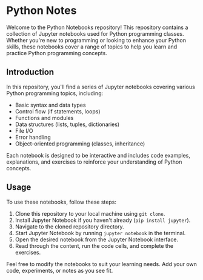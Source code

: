 # Python Notes

Welcome to the Python Notebooks repository! This repository contains a collection of Jupyter notebooks used for Python programming classes. Whether you're new to programming or looking to enhance your Python skills, these notebooks cover a range of topics to help you learn and practice Python programming concepts.

## Introduction

In this repository, you'll find a series of Jupyter notebooks covering various Python programming topics, including:

- Basic syntax and data types
- Control flow (if statements, loops)
- Functions and modules
- Data structures (lists, tuples, dictionaries)
- File I/O
- Error handling
- Object-oriented programming (classes, inheritance)

Each notebook is designed to be interactive and includes code examples, explanations, and exercises to reinforce your understanding of Python concepts.

## Usage

To use these notebooks, follow these steps:

1. Clone this repository to your local machine using `git clone`.
2. Install Jupyter Notebook if you haven't already (`pip install jupyter`).
3. Navigate to the cloned repository directory.
4. Start Jupyter Notebook by running `jupyter notebook` in the terminal.
5. Open the desired notebook from the Jupyter Notebook interface.
6. Read through the content, run the code cells, and complete the exercises.

Feel free to modify the notebooks to suit your learning needs. Add your own code, experiments, or notes as you see fit.
